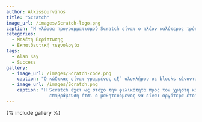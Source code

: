 ```yaml
---
author: Alkissourvinos
title: "Scratch"
image_url: /images/Scratch-logo.png
caption: "Η γλώσσα προγραμματισμού Scratch είναι ο πλέον καλύτερος τρόπος εξοικειώσεις μικρών παιδιών με τον προγραμματισμό, με εκατομμύρια χρήστες ανά τον κόσμο και εκατοντάδες εφαρμογές σε βαθμίδες εκπαίδευσης"
categories:
  - Μελέτη Περίπτωσης
  - Εκπαιδευτική τεχνολογία
tags:
  - Alan Kay
  - Success
gallery:
  - image_url: /images/Scratch-code.png
    caption: "Ο κώδικας είναι γραμμένος εξ΄ ολοκλήρου σε blocks κάνοντας τον χρηση να ασχολείται μόνο με την δημιουργία του προγραμματός του και όχι με την σύνταξη του!"
  - image_url: /images/Scratch.png
    caption: "Η Scratch έχει ως στόχο την φιλικότητα προς τον χρήστη και την διευκόλυνση του. Σημασία για την Scratch έχει να μπορεί ο μαθητευόμενος να δημιουργήσει κάτι με άμεση
                επιβράβευση έτσι ο μαθητευόμενος να είναι αργότερα έτοιμος για πραγματικό προγραμματισμο"
---
```




{% include gallery %}
